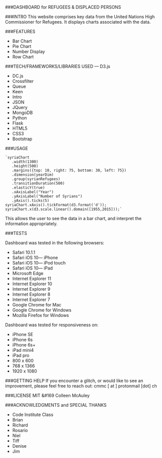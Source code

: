 ###DASHBOARD for REFUGEES & DISPLACED PERSONS

###INTRO
This website comprises key data from the United Nations High Commissioner for Refugees.
It displays charts associated with the data.

###FEATURES
- Bar Chart
- Pie Chart 
- Number Display
- Row Chart


###TECH/FRAMEWORKS/LIBRARIES USED
— D3.js
- DC.js
- Crossfilter
- Queue
- Keen 
- Intro
- JSON
- JQuery
- MongoDB
- Python
- Flask
- HTML5
- CSS3
- Bootstrap


###USAGE

    `syriaChart
       .width(1300)
       .height(500)
       .margins({top: 10, right: 75, bottom: 30, left: 75})
       .dimension(yearDim)
       .group(syrianRefugees)
       .transitionDuration(500)
       .elasticY(true)
       .xAxisLabel("Year")
       .yAxisLabel("Number of Syrians")
       .yAxis().ticks(5)
    syriaChart.xAxis().tickFormat(d3.format('d'));
    syriaChart.x(d3.scale.linear().domain([1955,2015]));`
   
This allows the user to see the data in a bar chart, and interpret the
   information appropriately.
   

###TESTS

Dashboard was tested in the following browsers:
- Safari 10.1.1
- Safari iOS 10— iPhone
- Safari iOS 10— iPod touch
- Safari iOS 10— iPad
- Microsoft Edge
- Internet Explorer 11
- Internet Explorer 10
- Internet Explorer 9
- Internet Explorer 8
- Internet Explorer 7
- Google Chrome for Mac
- Google Chrome for Windows
- Mozilla Firefox for Windows
 
Dashboard was tested for responsiveness on:
- iPhone SE
- iPhone 6s
- iPhone 6s+
- iPad mini4
- iPad pro
- 800 x 600
- 768 x 1366
- 1920 x 1080


###GETTING HELP
If you encounter a glitch, or would like to see an improvement, please feel free to reach out: cmmc [ at ] protonmail [dot] ch 

###LICENSE
MIT &#169 Colleen McAuley

###ACKNOWLEDGMENTS and SPECIAL THANKS
- Code Institute Class
- Brian
- Richard
- Rosario
- Niel
- Tiff
- Denise
- Jim




